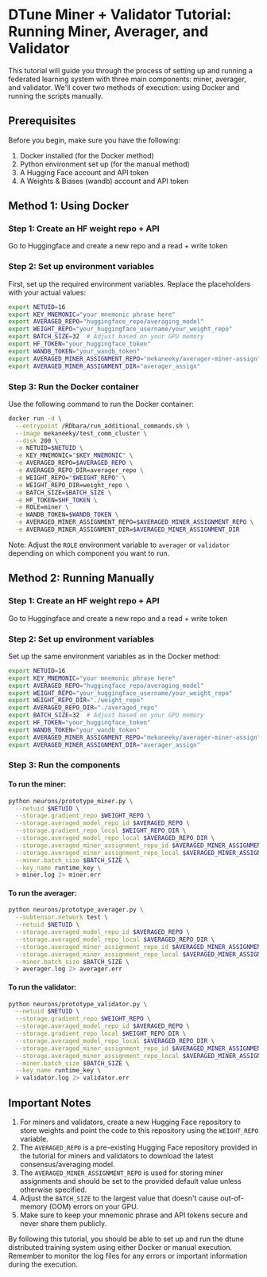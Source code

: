 # DTune Miner + Validator Tutorial: Running Miner, Averager, and Validator

This tutorial will guide you through the process of setting up and running a federated learning system with three main components: miner, averager, and validator. We'll cover two methods of execution: using Docker and running the scripts manually.

## Prerequisites

Before you begin, make sure you have the following:

1. Docker installed (for the Docker method)
2. Python environment set up (for the manual method)
3. A Hugging Face account and API token
4. A Weights & Biases (wandb) account and API token

## Method 1: Using Docker

### Step 1: Create an HF weight repo + API

Go to Huggingface and create a new repo and a read + write token

### Step 2: Set up environment variables

First, set up the required environment variables. Replace the placeholders with your actual values:

```bash
export NETUID=16
export KEY_MNEMONIC="your mnemonic phrase here"
export AVERAGED_REPO="huggingface_repo/averaging_model"
export WEIGHT_REPO="your_huggingface_username/your_weight_repo"
export BATCH_SIZE=32  # Adjust based on your GPU memory
export HF_TOKEN="your_huggingface_token"
export WANDB_TOKEN="your_wandb_token"
export AVERAGED_MINER_ASSIGNMENT_REPO="mekaneeky/averager-miner-assign"
export AVERAGED_MINER_ASSIGNMENT_DIR="averager_assign"
```

### Step 3: Run the Docker container

Use the following command to run the Docker container:

```bash
docker run -d \
  --entrypoint /RDbara/run_additional_commands.sh \
  --image mekaneeky/test_comm_cluster \
  --disk 200 \
  -e NETUID=$NETUID \
  -e KEY_MNEMONIC="$KEY_MNEMONIC" \
  -e AVERAGED_REPO=$AVERAGED_REPO \
  -e AVERAGED_REPO_DIR=averager_repo \
  -e WEIGHT_REPO="$WEIGHT_REPO" \
  -e WEIGHT_REPO_DIR=weight_repo \
  -e BATCH_SIZE=$BATCH_SIZE \
  -e HF_TOKEN=$HF_TOKEN \
  -e ROLE=miner \
  -e WANDB_TOKEN=$WANDB_TOKEN \
  -e AVERAGED_MINER_ASSIGNMENT_REPO=$AVERAGED_MINER_ASSIGNMENT_REPO \
  -e AVERAGED_MINER_ASSIGNMENT_DIR=$AVERAGED_MINER_ASSIGNMENT_DIR
```

Note: Adjust the `ROLE` environment variable to `averager` or `validator` depending on which component you want to run.

## Method 2: Running Manually

### Step 1: Create an HF weight repo + API

Go to Huggingface and create a new repo and a read + write token

### Step 2: Set up environment variables

Set up the same environment variables as in the Docker method:

```bash
export NETUID=16
export KEY_MNEMONIC="your mnemonic phrase here"
export AVERAGED_REPO="huggingface_repo/averaging_model"
export WEIGHT_REPO="your_huggingface_username/your_weight_repo"
export WEIGHT_REPO_DIR="./weight_repo"
export AVERAGED_REPO_DIR="./averaged_repo"
export BATCH_SIZE=32  # Adjust based on your GPU memory
export HF_TOKEN="your_huggingface_token"
export WANDB_TOKEN="your_wandb_token"
export AVERAGED_MINER_ASSIGNMENT_REPO="mekaneeky/averager-miner-assign"
export AVERAGED_MINER_ASSIGNMENT_DIR="averager_assign"
```

### Step 3: Run the components

#### To run the miner:

```bash
python neurons/prototype_miner.py \
  --netuid $NETUID \
  --storage.gradient_repo $WEIGHT_REPO \
  --storage.averaged_model_repo_id $AVERAGED_REPO \
  --storage.gradient_repo_local $WEIGHT_REPO_DIR \
  --storage.averaged_model_repo_local $AVERAGED_REPO_DIR \
  --storage.averaged_miner_assignment_repo_id $AVERAGED_MINER_ASSIGNMENT_REPO \
  --storage.averaged_miner_assignment_repo_local $AVERAGED_MINER_ASSIGNMENT_DIR \
  --miner.batch_size $BATCH_SIZE \
  --key_name runtime_key \
  > miner.log 2> miner.err
```

#### To run the averager:

```bash
python neurons/prototype_averager.py \
  --subtensor.network test \
  --netuid $NETUID \
  --storage.averaged_model_repo_id $AVERAGED_REPO \
  --storage.averaged_model_repo_local $AVERAGED_REPO_DIR \
  --storage.averaged_miner_assignment_repo_id $AVERAGED_MINER_ASSIGNMENT_REPO \
  --storage.averaged_miner_assignment_repo_local $AVERAGED_MINER_ASSIGNMENT_DIR \
  --miner.batch_size $BATCH_SIZE \
  > averager.log 2> averager.err
```

#### To run the validator:

```bash
python neurons/prototype_validator.py \
  --netuid $NETUID \
  --storage.gradient_repo $WEIGHT_REPO \
  --storage.averaged_model_repo_id $AVERAGED_REPO \
  --storage.gradient_repo_local $WEIGHT_REPO_DIR \
  --storage.averaged_model_repo_local $AVERAGED_REPO_DIR \
  --storage.averaged_miner_assignment_repo_id $AVERAGED_MINER_ASSIGNMENT_REPO \
  --storage.averaged_miner_assignment_repo_local $AVERAGED_MINER_ASSIGNMENT_DIR \
  --miner.batch_size $BATCH_SIZE \
  --key_name runtime_key \
  > validator.log 2> validator.err
```

## Important Notes

1. For miners and validators, create a new Hugging Face repository to store weights and point the code to this repository using the `WEIGHT_REPO` variable.
2. The `AVERAGED_REPO` is a pre-existing Hugging Face repository provided in the tutorial for miners and validators to download the latest consensus/averaging model. 
3. The `AVERAGED_MINER_ASSIGNMENT_REPO` is used for storing miner assignments and should be set to the provided default value unless otherwise specified. 
4. Adjust the `BATCH_SIZE` to the largest value that doesn't cause out-of-memory (OOM) errors on your GPU.
5. Make sure to keep your mnemonic phrase and API tokens secure and never share them publicly.

By following this tutorial, you should be able to set up and run the dtune distributed training system using either Docker or manual execution. Remember to monitor the log files for any errors or important information during the execution.